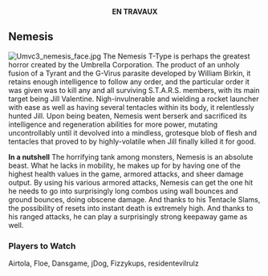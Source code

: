 <center>

**EN TRAVAUX**

</center>

## Nemesis

![](Umvc3_nemesis_face.jpg‎ "Umvc3_nemesis_face.jpg‎") The Nemesis T-Type
is perhaps the greatest horror created by the Umbrella Corporation. The
product of an unholy fusion of a Tyrant and the G-Virus parasite
developed by William Birkin, it retains enough intelligence to follow
any order, and the particular order it was given was to kill any and all
surviving S.T.A.R.S. members, with its main target being Jill Valentine.
Nigh-invulnerable and wielding a rocket launcher with ease as well as
having several tentacles within its body, it relentlessly hunted Jill.
Upon being beaten, Nemesis went berserk and sacrificed its intelligence
and regeneration abilities for more power, mutating uncontrollably until
it devolved into a mindless, grotesque blob of flesh and tentacles that
proved to by highly-volatile when Jill finally killed it for good.

**In a nutshell** The horrifying tank among monsters, Nemesis is an
absolute beast. What he lacks in mobility, he makes up for by having one
of the highest health values in the game, armored attacks, and sheer
damage output. By using his various armored attacks, Nemesis can get the
one hit he needs to go into surprisingly long combos using wall bounces
and ground bounces, doing obscene damage. And thanks to his Tentacle
Slams, the possibility of resets into instant death is extremely high.
And thanks to his ranged attacks, he can play a surprisingly strong
keepaway game as well.

### Players to Watch

Airtola, Floe, Dansgame, jDog, Fizzykups, residentevilrulz
